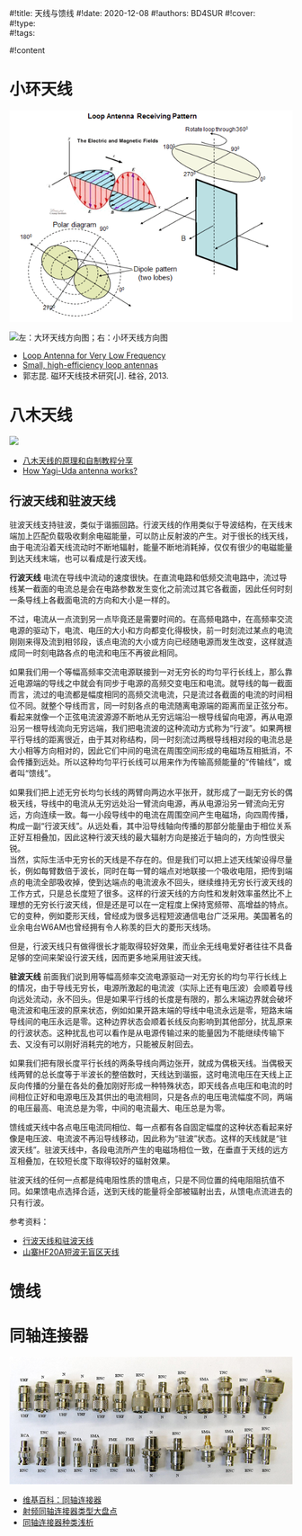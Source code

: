 #!title:    天线与馈线
#!date:     2020-12-08
#!authors:  BD4SUR
#!cover:    
#!type:     
#!tags:     

#!content

# 小环天线

![小环天线方向图](./image/G9/small-loop.png)

![左：大环天线方向图；右：小环天线方向图](https://upload.wikimedia.org/wikipedia/commons/5/54/Large_and_small_loop_antenna_patterns.jpg)

- [Loop Antenna for Very Low Frequency](https://physicsopenlab.org/2020/05/03/loop-antenna-for-very-low-frequency/)
- [Small, high-efficiency loop antennas](https://www.robkalmeijer.nl/techniek/electronica/radiotechniek/hambladen/qst/1986/06/page33)
- 郭志昆. 磁环天线技术研究[J]. 硅谷, 2013.

# 八木天线

![ ](https://4.bp.blogspot.com/-GRWVvsvo3ts/UBizr6aG62I/AAAAAAAAAHs/vMC7mXEBBVo/s1600/log_yagi_web2.gif)

- [八木天线的原理和自制教程分享](https://www.eefocus.com/rf-microwave/419756)
- [How Yagi-Uda antenna works?](http://electronicsgurukulam.blogspot.com/2012/08/yagi-uda-antenna.html)

## 行波天线和驻波天线

驻波天线支持驻波，类似于谐振回路。行波天线的作用类似于导波结构，在天线末端加上匹配负载吸收剩余电磁能量，可以防止反射波的产生。对于很长的线天线，由于电流沿着天线流动时不断地辐射，能量不断地消耗掉，仅仅有很少的电磁能量到达天线末端，也可以看成是行波天线。

**行波天线** 电流在导线中流动的速度很快。在直流电路和低频交流电路中，流过导线某一截面的电流总是会在电路参数发生变化之前流过其它各截面，因此任何时刻一条导线上各截面电流的方向和大小是一样的。

不过，电流从一点流到另一点毕竟还是需要时间的。在高频电路中，在高频率交流电源的驱动下，电流、电压的大小和方向都变化得极快，前一时刻流过某点的电流刚刚来得及流到相邻段，该点电流的大小或方向已经随电源而发生改变，这样就造成同一时刻电路各点的电流和电压不再彼此相同。

如果我们用一个等幅高频率交流电源联接到一对无穷长的均匀平行长线上，那么靠近电源端的导线之中就会有同步于电源的高频交变电压和电流。就导线的每一截面而言，流过的电流都是幅度相同的高频交流电流，只是流过各截面的电流的时间相位不同。就整个导线而言，同一时刻各点的电流随离电源端的距离而呈正弦分布。看起来就像一个正弦电流波源源不断地从无穷远端沿一根导线留向电源，再从电源沿另一根导线流向无穷远端，我们把电流波的这种流动方式称为“行波”。如果两根平行导线的距离很近，由于其对称结构，同一时刻流过两根导线相对段的电流总是大小相等方向相对的，因此它们中间的电流在周围空间形成的电磁场互相抵消，不会传播到远处。所以这种均匀平行长线可以用来作为传输高频能量的“传输线”，或者叫“馈线”。

如果我们把上述无穷长均匀长线的两臂向两边水平张开，就形成了一副无穷长的偶极天线，导线中的电流从无穷远处沿一臂流向电源，再从电源沿另一臂流向无穷远，方向连续一致。每一小段导线中的电流在周围空间产生电磁场，向四周传播，构成一副“行波天线”。从远处看，其中沿导线轴向传播的那部分能量由于相位关系正好互相叠加，因此这种行波天线的最大辐射方向是接近于轴向的，方向性很尖锐。<br>当然，实际生活中无穷长的天线是不存在的。但是我们可以把上述天线架设得尽量长，例如每臂数倍于波长，同时在每一臂的端点对地联接一个吸收电阻，把传到端点的电流全部吸收掉，使到达端点的电流波永不回头，继续维持无穷长行波天线的工作方式，只是总长度短了很多。这样的行波天线的方向性和发射效率虽然比不上理想的无穷长行波天线，但是还是可以在一定程度上保持宽频带、高增益的特点。它的变种，例如菱形天线，曾经成为很多远程短波通信电台广泛采用。美国著名的业余电台W6AM也曾经拥有令人称羡的巨大的菱形天线场。

但是，行波天线只有做得很长才能取得较好效果，而业余无线电爱好者往往不具备足够的空间来架设行波天线，因而更多地采用驻波天线。

**驻波天线** 前面我们说到用等幅高频率交流电源驱动一对无穷长的均匀平行长线上的情况，由于导线无穷长，电源所激起的电流波（实际上还有电压波）会顺着导线向远处流动，永不回头。但是如果平行线的长度是有限的，那么末端边界就会破坏电流波和电压波的原来状态，例如如果开路末端的导线中电流永远是零，短路末端导线间的电压永远是零。这种边界状态会顺着长线反向影响到其他部分，扰乱原来的行波状态。这种扰乱也可以看作是从电源传输过来的能量因为不能继续传输下去、又没有可以刚好消耗完的地方，只能被反射回去。

如果我们把有限长度平行长线的两条导线向两边张开，就成为偶极天线。当偶极天线两臂的总长度等于半波长的整倍数时，天线达到谐振，这时电流电压在天线上正反向传播的分量在各处的叠加刚好形成一种特殊状态，即天线各点电压和电流的时间相位正好和电源电压及其供出的电流相同，只是各点的电压电流幅度不同，两端的电压最高、电流总是为零，中间的电流最大、电压总是为零。

馈线或天线中各点电压电流同相位、每一点都有各自固定幅度的这种状态看起来好像是电压波、电流波不再沿导线移动，因此称为“驻波”状态。这样的天线就是“驻波天线”。驻波天线中，各段电流所产生的电磁场相位一致，在垂直于天线的远方互相叠加，在较短长度下取得较好的辐射效果。

驻波天线的任何一点都是纯电阻性质的馈电点，只是不同位置的纯电阻阻抗值不同。如果馈电点选择合适，送到天线的能量将全部被辐射出去，从馈电点流进去的只有行波。

参考资料：

- [行波天线和驻波天线](https://blog.csdn.net/bear_miao/article/details/52270187)
- [山寨HF20A短波无盲区天线](http://blog.sina.com.cn/s/blog_975ebc600100xwtk.html)

# 馈线

# 同轴连接器

![同轴连接器](./image/G9/同轴连接器.jpg)

- [维基百科：同轴连接器](https://zh.wikipedia.org/wiki/%E5%B0%84%E9%A2%91%E8%BF%9E%E6%8E%A5%E5%99%A8)
- [射频同轴连接器类型大盘点](http://www.mwrf.net/tech/basic/2017/22414.html)
- [同轴连接器种类浅析](http://www.krljq.com/index.php/Article/articleInfo/article_id/374.html)
